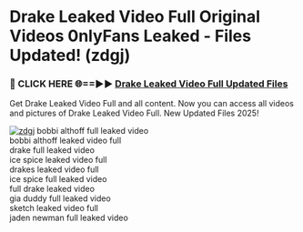 # Drake Leaked Video Full Original Videos 0nlyFans Leaked - Files Updated! (zdgj)

<h3>🔴 CLICK HERE 🌐==►► <a href="https://tinyurl.com/2jnfzry5" rel="nofollow">Drake Leaked Video Full Updated Files</a></h3>

Get Drake Leaked Video Full and all content. Now you can access all videos and pictures of Drake Leaked Video Full. New Updated Files 2025!

[![zdgj](https://i.imgur.com/GyGTBgg.gif)](https://tinyurl.com/2jnfzry5)
bobbi althoff full leaked video<br>
bobbi althoff leaked video full<br>
drake full leaked video<br>
ice spice leaked video full<br>
drakes leaked video full<br>
ice spice full leaked video<br>
full drake leaked video<br>
gia duddy full leaked video<br>
sketch leaked video full<br>
jaden newman full leaked video